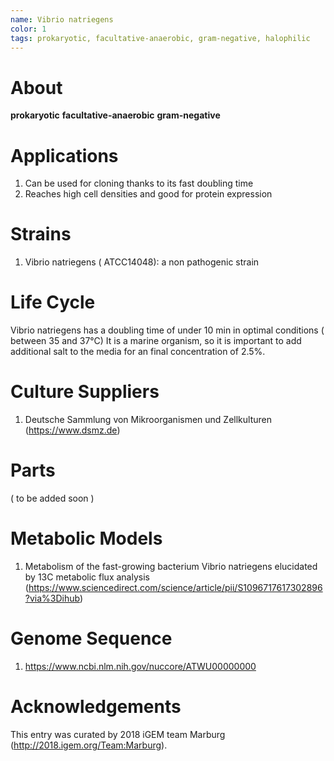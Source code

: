 ```yaml
---
name: Vibrio natriegens
color: 1
tags: prokaryotic, facultative-anaerobic, gram-negative, halophilic
---
```

# About
**prokaryotic** **facultative-anaerobic** **gram-negative**

# Applications
1. Can be used for cloning thanks to its fast doubling time
2. Reaches high cell densities and good for protein expression

# Strains
1. Vibrio natriegens ( ATCC14048): a non pathogenic strain

# Life Cycle
Vibrio natriegens has a doubling time of under 10 min in optimal conditions ( between 35 and 37°C) It is a marine organism, so it is important to add additional salt to the media for an final concentration of 2.5%.

# Culture Suppliers
1. Deutsche Sammlung von Mikroorganismen und Zellkulturen (https://www.dsmz.de)

# Parts
( to be added soon )

# Metabolic Models
1. Metabolism of the fast-growing bacterium Vibrio natriegens elucidated by 13C metabolic flux analysis
(https://www.sciencedirect.com/science/article/pii/S1096717617302896?via%3Dihub)

# Genome Sequence
1. https://www.ncbi.nlm.nih.gov/nuccore/ATWU00000000

# Acknowledgements
This entry was curated by 2018 iGEM team Marburg (http://2018.igem.org/Team:Marburg).

